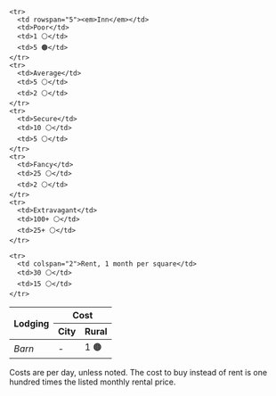 
<table>
  <thead>
    <tr>
      <th rowspan="2" colspan="2">Lodging</th>
      <th colspan="2">Cost</th>
    </tr>
    <tr>
      <th>City</th>
      <th>Rural</th>
    </tr>
  </thead>
  <tbody>
    <tr>
      <td colspan="2"><em>Barn</em></td>
      <td>-</td>
      <td>1 🟤</td>
    </tr>

    <tr>
      <td rowspan="5"><em>Inn</em></td>
      <td>Poor</td>
      <td>1 ⚪</td>
      <td>5 🟤</td>
    </tr>
    <tr>
      <td>Average</td>
      <td>5 ⚪</td>
      <td>2 ⚪</td>
    </tr>
    <tr>
      <td>Secure</td>
      <td>10 ⚪</td>
      <td>5 ⚪</td>
    </tr>
    <tr>
      <td>Fancy</td>
      <td>25 ⚪</td>
      <td>2 ⚪</td>
    </tr>
    <tr>
      <td>Extravagant</td>
      <td>100+ ⚪</td>
      <td>25+ ⚪</td>
    </tr>

    <tr>
      <td colspan="2">Rent, 1 month per square</td>
      <td>30 ⚪</td>
      <td>15 ⚪</td>
    </tr>
  </tbody>
</table>

Costs are per day, unless noted. The cost to buy instead of rent is one hundred times the listed monthly rental price.